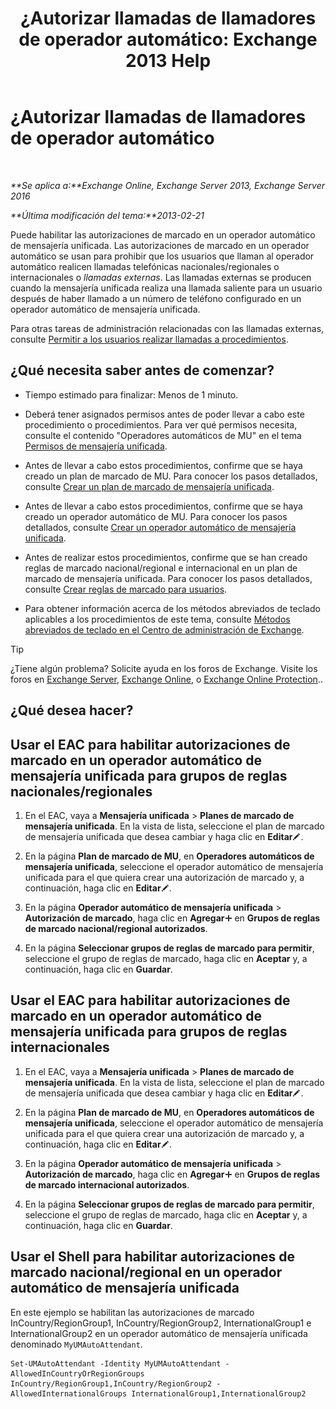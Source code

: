 ﻿---
title: '¿Autorizar llamadas de llamadores de operador automático: Exchange 2013 Help'
TOCTitle: ¿Autorizar llamadas de llamadores de operador automático
ms:assetid: c6c94fad-64df-44aa-a198-980f017ef716
ms:mtpsurl: https://technet.microsoft.com/es-es/library/Bb691238(v=EXCHG.150)
ms:contentKeyID: 51406554
ms.date: 05/22/2018
mtps_version: v=EXCHG.150
ms.translationtype: MT
---

# ¿Autorizar llamadas de llamadores de operador automático

 

_**Se aplica a:**Exchange Online, Exchange Server 2013, Exchange Server 2016_

_**Última modificación del tema:**2013-02-21_

Puede habilitar las autorizaciones de marcado en un operador automático de mensajería unificada. Las autorizaciones de marcado en un operador automático se usan para prohibir que los usuarios que llaman al operador automático realicen llamadas telefónicas nacionales/regionales o internacionales o *llamadas externas*. Las llamadas externas se producen cuando la mensajería unificada realiza una llamada saliente para un usuario después de haber llamado a un número de teléfono configurado en un operador automático de mensajería unificada.

Para otras tareas de administración relacionadas con las llamadas externas, consulte [Permitir a los usuarios realizar llamadas a procedimientos](allowing-users-to-make-calls-procedures-exchange-2013-help.md).

## ¿Qué necesita saber antes de comenzar?

  - Tiempo estimado para finalizar: Menos de 1 minuto.

  - Deberá tener asignados permisos antes de poder llevar a cabo este procedimiento o procedimientos. Para ver qué permisos necesita, consulte el contenido "Operadores automáticos de MU" en el tema [Permisos de mensajería unificada](unified-messaging-permissions-exchange-2013-help.md).

  - Antes de llevar a cabo estos procedimientos, confirme que se haya creado un plan de marcado de MU. Para conocer los pasos detallados, consulte [Crear un plan de marcado de mensajería unificada](create-a-um-dial-plan-exchange-2013-help.md).

  - Antes de llevar a cabo estos procedimientos, confirme que se haya creado un operador automático de MU. Para conocer los pasos detallados, consulte [Crear un operador automático de mensajería unificada](create-a-um-auto-attendant-exchange-2013-help.md).

  - Antes de realizar estos procedimientos, confirme que se han creado reglas de marcado nacional/regional e internacional en un plan de marcado de mensajería unificada. Para conocer los pasos detallados, consulte [Crear reglas de marcado para usuarios](create-dialing-rules-for-users-exchange-2013-help.md).

  - Para obtener información acerca de los métodos abreviados de teclado aplicables a los procedimientos de este tema, consulte [Métodos abreviados de teclado en el Centro de administración de Exchange](keyboard-shortcuts-in-the-exchange-admin-center-exchange-online-protection-help.md).


> [!TIP]
> ¿Tiene algún problema? Solicite ayuda en los foros de Exchange. Visite los foros en <A href="https://go.microsoft.com/fwlink/p/?linkid=60612">Exchange Server</A>, <A href="https://go.microsoft.com/fwlink/p/?linkid=267542">Exchange Online</A>, o <A href="https://go.microsoft.com/fwlink/p/?linkid=285351">Exchange Online Protection</A>..



## ¿Qué desea hacer?

## Usar el EAC para habilitar autorizaciones de marcado en un operador automático de mensajería unificada para grupos de reglas nacionales/regionales

1.  En el EAC, vaya a **Mensajería unificada** \> **Planes de marcado de mensajería unificada**. En la vista de lista, seleccione el plan de marcado de mensajería unificada que desea cambiar y haga clic en **Editar**![Icono Editar](images/Bb124582.6f53ccb2-1f13-4c02-bea0-30690e6ea71d(EXCHG.150).gif "Icono Editar").

2.  En la página **Plan de marcado de MU**, en **Operadores automáticos de mensajería unificada**, seleccione el operador automático de mensajería unificada para el que quiera crear una autorización de marcado y, a continuación, haga clic en **Editar**![Icono Editar](images/Bb124582.6f53ccb2-1f13-4c02-bea0-30690e6ea71d(EXCHG.150).gif "Icono Editar").

3.  En la página **Operador automático de mensajería unificada** \> **Autorización de marcado**, haga clic en **Agregar**![Agregar icono](images/JJ218640.c1e75329-d6d7-4073-a27d-498590bbb558(EXCHG.150).gif "Agregar icono") en **Grupos de reglas de marcado nacional/regional autorizados**.

4.  En la página **Seleccionar grupos de reglas de marcado para permitir**, seleccione el grupo de reglas de marcado, haga clic en **Aceptar** y, a continuación, haga clic en **Guardar**.

## Usar el EAC para habilitar autorizaciones de marcado en un operador automático de mensajería unificada para grupos de reglas internacionales

1.  En el EAC, vaya a **Mensajería unificada** \> **Planes de marcado de mensajería unificada**. En la vista de lista, seleccione el plan de marcado de mensajería unificada que desea cambiar y haga clic en **Editar**![Icono Editar](images/Bb124582.6f53ccb2-1f13-4c02-bea0-30690e6ea71d(EXCHG.150).gif "Icono Editar").

2.  En la página **Plan de marcado de MU**, en **Operadores automáticos de mensajería unificada**, seleccione el operador automático de mensajería unificada para el que quiera crear una autorización de marcado y, a continuación, haga clic en **Editar**![Icono Editar](images/Bb124582.6f53ccb2-1f13-4c02-bea0-30690e6ea71d(EXCHG.150).gif "Icono Editar").

3.  En la página **Operador automático de mensajería unificada** \> **Autorización de marcado**, haga clic en **Agregar**![Agregar icono](images/JJ218640.c1e75329-d6d7-4073-a27d-498590bbb558(EXCHG.150).gif "Agregar icono") en **Grupos de reglas de marcado internacional autorizados**.

4.  En la página **Seleccionar grupos de reglas de marcado para permitir**, seleccione el grupo de reglas de marcado, haga clic en **Aceptar** y, a continuación, haga clic en **Guardar**.

## Usar el Shell para habilitar autorizaciones de marcado nacional/regional en un operador automático de mensajería unificada

En este ejemplo se habilitan las autorizaciones de marcado InCountry/RegionGroup1, InCountry/RegionGroup2, InternationalGroup1 e InternationalGroup2 en un operador automático de mensajería unificada denominado `MyUMAutoAttendant`.

    Set-UMAutoAttendant -Identity MyUMAutoAttendant -AllowedInCountryOrRegionGroups InCountry/RegionGroup1,InCountry/RegionGroup2 -AllowedInternationalGroups InternationalGroup1,InternationalGroup2

